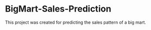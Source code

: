 # BigMart-Sales-Prediction
This project was created for  predicting the sales pattern of a big mart. 
